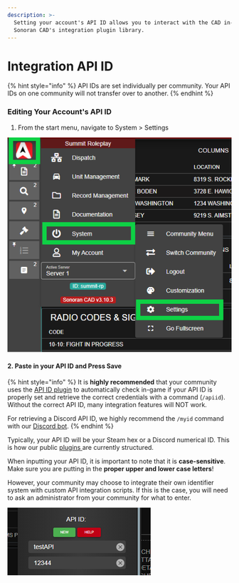 ```yaml
---
description: >-
  Setting your account's API ID allows you to interact with the CAD in-game via
  Sonoran CAD's integration plugin library.
---
```


# Integration API ID

{% hint style="info" %}
API IDs are set individually per community. Your API IDs on one community will not transfer over to another.
{% endhint %}

### Editing Your Account's API ID

1. From the start menu, navigate to System &gt; Settings

![Sonoran CAD - Settings Navigation](../../../.gitbook/assets/image%20%28184%29.png)

#### 2. Paste in your API ID and Press Save

{% hint style="info" %}
It is **highly recommended** that your community uses the [API ID plugin](../../../integration-plugins/integration-plugins/available-plugins/api-id-checker.md) to automatically check in-game if your API ID is properly set and retrieve the correct credentials with a command \(`/apiid`\). Without the correct API ID, many integration features will NOT work.

For retrieving a Discord API ID, we highly recommend the `/myid` command with our [Discord bot](../../../integration-plugins/discord-bot/features/permissions-synchronization.md#getting-started).
{% endhint %}

Typically, your API ID will be your Steam hex or a Discord numerical ID. This is how our public [plugins ](../../../integration-plugins/integration-plugins/available-plugins/)are currently structured.

When inputting your API ID, it is important to note that it is **case-sensitive**. Make sure you are putting in the **proper upper and lower case letters**!  
  
However, your community may choose to integrate their own identifier system with custom API integration scripts. If this is the case, you will need to ask an administrator from your community for what to enter.

![Sonoran CAD&apos;s API ID Setting](../../../.gitbook/assets/image%20%28185%29.png)


